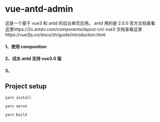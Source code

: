 # vue-antd-admin

这是一个基于 vue3 和 antd 的后台单页应用。
antd 用的是 2.0.0 官方文档查看这里https://2x.antdv.com/components/layout-cn/
vue3 文档查看这里https://vue3js.cn/docs/zh/guide/introduction.html

#### 1、使用 composition

#### 2、试水 antd 支持 vue3.0 版

#### 3、

## Project setup

```
yarn install
```

```
yarn serve
```

```
yarn build
```
